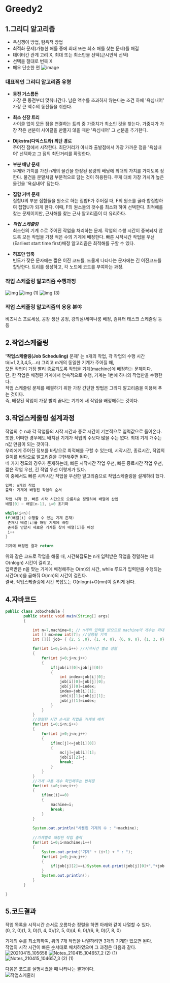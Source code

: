 # Greedy2

## 1.그리디 알고리즘
- 욕심쟁이 방법, 탐욕적 방법
- 최적화 문제(가능한 해들 중에 최대 또는 최소 해를 찾는 문제)를 해결
- 데이터간 관계 고려 X, 최대 또는 최소만을 선택(근시안적 선택)
- 선택을 절대로 번복 X
- 매우 단순한 편
![image](https://user-images.githubusercontent.com/80511265/114722898-27d5f580-9d75-11eb-9dea-3fa50bf6fec3.png)

### 대표적인  그리디 알고리즘 유형
* __동전 거스름돈__</br>
가장 큰 동전부터 맞춰나간다. 남은 액수를 초과하지 않는다는 조건 하에 '욕심내어' 가장 큰 액수의 동전들을 취한다.

* __최소 신장 트리__</br>
사이클 없이 모든 점을 연결하는 트리 중 가중치가 최소인 것을 찾는다. 가중치가 가장 작은 선분이 사이클을 만들지 않을 때만 '욕심내어' 그 선분을 추가한다.

* __Dijkstra(다익스트라) 최단 경로__</br>
주어진 점에서 시작한다. 최단거리가 아니라 출발점에서 가장 가까운 점을 '욕심내어' 선택하고 그 점의 최단거리를 확정한다.

* __부분 배낭 문제__</br>
무게와 가치를 가진 n개의 물건을 한정된 용량의 배낭에 최대의 가치를 가지도록 정한다. 물건을 분말처럼 부분적으로 담는 것이 허용된다. 무게 대비 가장 가치가 높은 물건을 '욕심내어' 담는다.

* __집합 커버 문제__</br>
집합U의 부분 집합들을 원소로 하는 집합F가 주어질 때,  F의 원소를 골라 합집합하여 집합U가 되게 한다. 이때, F의 원소들의 갯수를 최소화 하여 선택한다. 최적해를 찾는 문제이지만, 근사해를 찾는 근사 알고리즘이 더 유리하다.

* *__작업 스케줄링__*</br>
최소한의 기계 수로 주어진 작업을 처리하는 문제. 작업의 수행 시간이 중복되지 않도록 모든 작업을 가장 적은 수의 기계에 배정한다. 빠른 시작시간 작업을 우선(Earliest start time first)배정 알고리즘은 최적해를 구할 수 있다. 

* __허프만 압축__</br>
빈도가 잦은 문자에는 짧은 이진 코드를, 드물게 나타나는 문자에는 긴 이진코드를 할당한다. 트리를 생성하고, 각 노드에 코드를 부여하는 과정.

### 작업 스케줄링 알고리즘 수행과정
![img](https://user-images.githubusercontent.com/80511265/114723064-4f2cc280-9d75-11eb-9ff8-474ac1e6f4e1.png)
![img (1)](https://user-images.githubusercontent.com/80511265/114723092-55bb3a00-9d75-11eb-9802-26291aacd270.png)
![img (3)](https://user-images.githubusercontent.com/80511265/114723118-5ce24800-9d75-11eb-97de-6ca70279351f.png)

### 작업 스케줄링 알고리즘의 응용 분야
비즈니스 프로세싱, 공장 생산 공정, 강의실/세미나룸 배정, 컴퓨터 태스크 스케줄링 등등


## 2.작업스케줄링
**'작업스케줄링(Job Scheduling)** 문제' 는 n개의 작업, 각 작업의 수행 시간 ti(i=1,2,3,4,5,...n) 그리고 m개의 동일한 기계가 주어질 때,</br>
모든 작업이 가장 빨리 종료되도록 작업을 기계(machine)에 배정하는 문제이다.</br>
단, 한 작업은 배정된 기계에서 연속적으로 수행, 기계는 1번에 하나의 작업만을 수행한다.</br> 
작업 스케줄링 문제를 해결하기 위한 가장 간단한 방법은 그리디 알고리즘을 이용해 푸는 것이다.</br>
즉, 배정된 작업이 가장 빨리 끝나는 기계에 새 작업을 배정해주는 것이다. 


## 3.작업스케줄링 설계과정
작업의 수 n과 각 작업들의 시작 시간과 종료 시간이 기본적으로 입력값으로 들어온다.</br>
또한, 어떠한 경우에도 배치된 기계가 작업의 수보다 많을 수는 없다. 최대 기계 개수는 n값 만큼이 되는 것이다.</br>
우리에게 주어진 정보를 바탕으로 최적해를 구할 수 있는데, 시작시간, 종료시간, 작업의 길이를 바탕으로 알고리즘을 구현해주면 된다.</br>
네 가지 정도의 경우가 존재하는데, 빠른 시작시간 작업 우선, 빠른 종료시간 작업 우선, 짧은 작업 우선, 긴 작업 우선 이렇게가 있다.</br>
이 중에서도 빠른 시작시간 작업을 우선한 알고리즘으로 작업스케줄링을 설계하려 했다. 

```java
입력: n개의 작업
출력: 기계에 배정된 작업의 순서

작업 시작 전, 빠른 시작 시간으로 오름차순 정렬하여 배열에 삽입
배열[0] ~ 배열[n-1], i=0 초기화

while(i<n){
if(배열[i] 수행할 수 있는 기계 존재)
 존재시 배열[i]를 해당 기계에 배정
 존재를 안할시 새로운 기계를 찾아 배열[i]를 배정
 i++
}

기계에 배정된 결과 return
```
위와 같은 코드로 작업을 해줄 때, 시간복잡도는 n개 입력받은 작업을 정렬하는 데 O(nlogn) 시간이 걸리고,</br>
입력받은 n을 맞는 기계에 배정해주는 O(m)의 시간, while 루프가 입력만큼 수행되는 시간O(n)을 곱해줘 O(mn)의 시간이 걸린다.</br>
결국, 작업스케줄링에 시간 복잡도는 O(nlogn)+O(mn)이 걸리게 된다.


## 4.자바코드
```java
public class JobSchedule {
        public static void main(String[] args)
        {

            int n=7,machine=0; // n개의 입력을 받으므로 machine의 개수는 최대 7개까지 가능하다.
            int [] mc=new int[7]; //실행될 기계
            int [][] job= { {2, 5 ,0}, {1, 4, 0}, {6, 9, 0}, {1, 3, 0}, {0, 2, 0}, {7, 8, 0}, {4, 6, 0} };

            for(int i=0;i<n;i++) //시작시간 별로 정렬
            {
                for(int j=0;j<n;j++)
                {
                    if(job[i][0]<job[j][0])
                    {
                        int index=job[i][0];
                        job[i][0]=job[j][0];
                        job[j][0]=index;
                        index=job[i][1];
                        job[i][1]=job[j][1];
                        job[j][1]=index;
                    }
                }
            }
            //정렬된 시간 순서로 작업을 기계에 배치
            for(int i=0;i<n;i++)
            {
                for(int j=0;j<n;j++)
                {
                    if(mc[j]<=job[i][0])
                    {
                        mc[j]=job[i][1];
                        job[i][2]=j;
                        break;
                    }
                }
            }
            //기계 사용 개수 확인해주는 반복문
            for(int i=0;i<n;i++)
            {
                if(mc[i]==0)
                {
                    machine=i;
                    break;
                }
            }
            
            System.out.println("사용된 기계의 수 : "+machine);
            
            //기계별로 배정된 작업 출력
            for(int i=0;i<machine;i++)
            {
                System.out.print("기계" + (i+1) + " : ");
                for(int j=0;j<n;j++)
                {
                    if(job[j][2]==i)System.out.print(job[j][0]+","+job[j][1]+" ");
                }
                System.out.println();
            }
        }

}
```

## 5.코드결과
작업 목록을 시작시간 순서로 오름차순 정렬을 하면 아래와 같이 나열할 수 있다.</br>
(0, 2, 0)(1, 3, 0)(1, 4, 0)/(2, 5, 0)(4, 6, 0)/(6, 9, 0)(7, 8, 0)</br>

기계의 수를 최소화하여, 위의 7개 작업을 나열하려면 3개의 기계만 있으면 된다.</br>
작업의 시작 시간이 빠른 순서대로 배치하였으며 그 과정은 다음과 같다.</br>
![20210415_105658](https://user-images.githubusercontent.com/80511265/114803247-17a43180-9dda-11eb-876e-3f225bb29e9a.jpg)
![Notes_210415_104657_2 (2) (1)](https://user-images.githubusercontent.com/80511265/114803329-386c8700-9dda-11eb-978f-0393a1bf1be3.jpg)
![Notes_210415_104657_3 (2) (1)](https://user-images.githubusercontent.com/80511265/114803343-415d5880-9dda-11eb-8cd2-6a6f081de637.jpg)

다음은 코드를 실행시켰을 때 나타나는 결과이다.</br>
![작업스케줄러](https://user-images.githubusercontent.com/80510945/114746478-c6b91c80-9d8a-11eb-90d8-3a07f40ca338.jpg)


